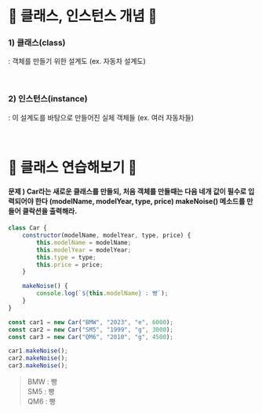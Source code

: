 # 🎃 클래스, 인스턴스 개념 🎃
### 1) 클래스(class)
: 객체를 만들기 위한 설계도 (ex. 자동차 설계도)

<br/> 

### 2) 인스턴스(instance)
: 이 설계도를 바탕으로 만들어진 실체 객체들 (ex. 여러 자동차들)

<br/> 

# 🎃 클래스 연습해보기 🎃
#### 문제 ) Car라는 새로운 클래스를 만들되, 처음 객체를 만들때는 다음 네개 값이 필수로 입력되어야 한다 (modelName, modelYear, type, price) makeNoise() 메소드를 만들어 클락션을 출력해라.
```js
class Car {
    constructor(modelName, modelYear, type, price) {
        this.modelName = modelName;
        this.modelYear = modelYear;
        this.type = type;
        this.price = price;
    }

    makeNoise() {
        console.log(`${this.modelName} : 빵`);
    }
}

const car1 = new Car("BMW", "2023", "e", 6000);
const car2 = new Car("SM5", "1999", "g", 3000);
const car3 = new Car("QM6", "2010", "g", 4500);

car1.makeNoise();
car2.makeNoise();
car3.makeNoise();
``` 

>BMW : 빵 <br/>
SM5 : 빵 <br/>
QM6 : 빵 <br/>
